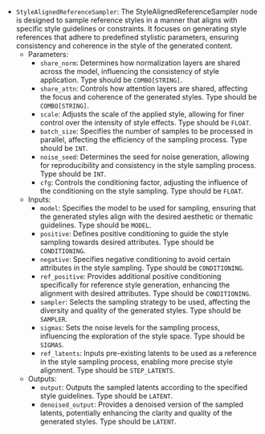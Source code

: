 - `StyleAlignedReferenceSampler`: The StyleAlignedReferenceSampler node is designed to sample reference styles in a manner that aligns with specific style guidelines or constraints. It focuses on generating style references that adhere to predefined stylistic parameters, ensuring consistency and coherence in the style of the generated content.
    - Parameters:
        - `share_norm`: Determines how normalization layers are shared across the model, influencing the consistency of style application. Type should be `COMBO[STRING]`.
        - `share_attn`: Controls how attention layers are shared, affecting the focus and coherence of the generated styles. Type should be `COMBO[STRING]`.
        - `scale`: Adjusts the scale of the applied style, allowing for finer control over the intensity of style effects. Type should be `FLOAT`.
        - `batch_size`: Specifies the number of samples to be processed in parallel, affecting the efficiency of the sampling process. Type should be `INT`.
        - `noise_seed`: Determines the seed for noise generation, allowing for reproducibility and consistency in the style sampling process. Type should be `INT`.
        - `cfg`: Controls the conditioning factor, adjusting the influence of the conditioning on the style sampling. Type should be `FLOAT`.
    - Inputs:
        - `model`: Specifies the model to be used for sampling, ensuring that the generated styles align with the desired aesthetic or thematic guidelines. Type should be `MODEL`.
        - `positive`: Defines positive conditioning to guide the style sampling towards desired attributes. Type should be `CONDITIONING`.
        - `negative`: Specifies negative conditioning to avoid certain attributes in the style sampling. Type should be `CONDITIONING`.
        - `ref_positive`: Provides additional positive conditioning specifically for reference style generation, enhancing the alignment with desired attributes. Type should be `CONDITIONING`.
        - `sampler`: Selects the sampling strategy to be used, affecting the diversity and quality of the generated styles. Type should be `SAMPLER`.
        - `sigmas`: Sets the noise levels for the sampling process, influencing the exploration of the style space. Type should be `SIGMAS`.
        - `ref_latents`: Inputs pre-existing latents to be used as a reference in the style sampling process, enabling more precise style alignment. Type should be `STEP_LATENTS`.
    - Outputs:
        - `output`: Outputs the sampled latents according to the specified style guidelines. Type should be `LATENT`.
        - `denoised_output`: Provides a denoised version of the sampled latents, potentially enhancing the clarity and quality of the generated styles. Type should be `LATENT`.
